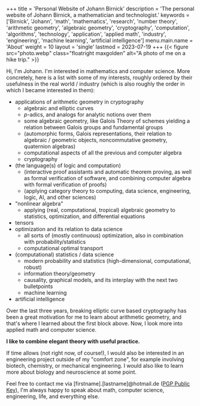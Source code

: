 +++
title = 'Personal Website of Johann Birnick'
description = 'The personal website of Johann Birnick, a mathematician and technologist.'
keywords = ['Birnick', 'Johann', 'math', 'mathematics', 'research', 'number theory', 'arithmetic geometry', 'algebraic geometry', 'cryptography', 'computation', 'algorithms', 'technology', 'application', 'applied math', 'industry', 'engineering', 'machine learning', 'artificial intelligence']
menu.main.name = 'About'
weight = 10
layout = 'single'
lastmod = 2023-07-19
+++
{{< figure src="photo.webp" class="floatright maxgolden" alt="A photo of me on a hike trip." >}}

Hi, I'm Johann. I'm interested in mathematics and computer science.
More concretely, here is a list with some of my interests, roughly ordered by their usefulness in the real world / industry (which is also roughly the order in which I became interested in them):

- applications of arithmetic geometry in cryptography
  * algebraic and elliptic curves
  * $p$-adics, and analogs for analytic notions over them
  * some algebraic geometry, like Galois Theory of schemes yielding a relation between Galois groups and fundamental groups
  * (automorphic forms, Galois representations, their relation to algebraic / geometric objects, noncommutative geometry, quaternion algebras)
  * computational aspects of all the previous and computer algebra
  * cryptography
- (the language(s) of logic and computation)
  * (interactive proof assistants and automatic theorem proving, as well as formal verification of software, and combining computer algebra with formal verification of proofs)
  * (applying category theory to computing, data science, engineering, logic, AI, and other sciences)
- "nonlinear algebra"
  * applying (real, computational, tropical) algebraic geometry to statistics, optimization, and differential equations
- tensors
- optimization and its relation to data science
  * all sorts of (mostly continuous) optimization, also in combination with probability/statistics
  * computational optimal transport
- (computational) statistics / data science
  * modern probability and statistics (high-dimensional, computational, robust) 
  * information theory/geometry
  * causality, graphical models, and its interplay with the next two bulletpoints
  * machine learning
- artificial intelligence

Over the last three years, breaking elliptic curve based cryptography has been a great motivation for me to learn about arithmetic geometry, and that's where I learned about the first block above.
Now, I look more into applied math and computer science.

**I like to combine elegant theory with useful practice.**

If time allows (not right now, of course!), I would also be interested in an engineering project outside of my "comfort zone", for example involving biotech, chemistry, or mechanical engineering.
I would also like to learn more about biology and neuroscience at some point.

Feel free to contact me via \[firstname\].\[lastname\]@hotmail.de ([PGP Public Key](pgp-public-key.asc)), I'm always happy to speak about math, computer science, engineering, life, and everything else.
